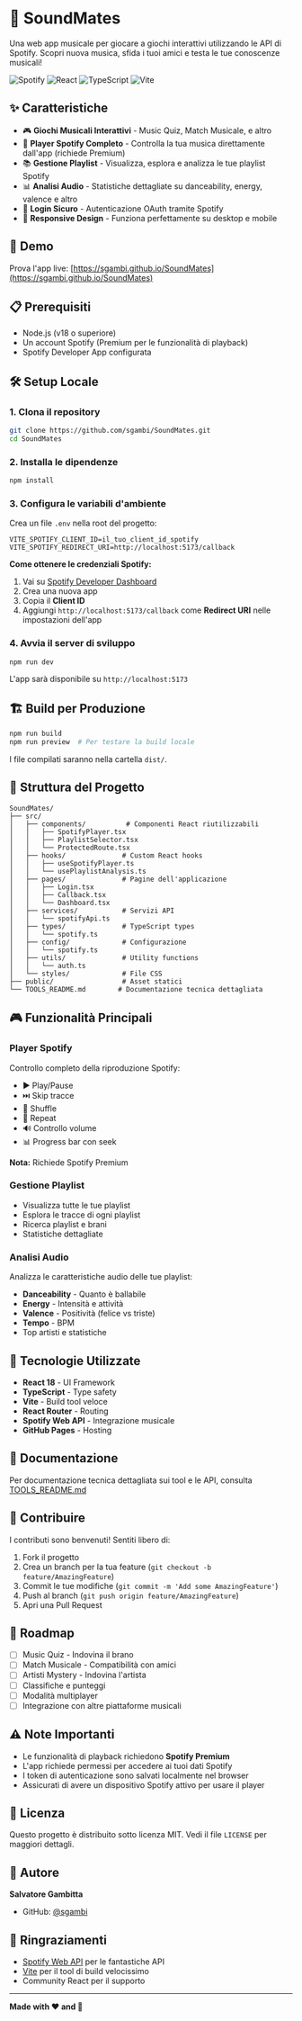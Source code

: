 # 🎵 SoundMates

Una web app musicale per giocare a giochi interattivi utilizzando le API di Spotify. Scopri nuova musica, sfida i tuoi amici e testa le tue conoscenze musicali!

![Spotify](https://img.shields.io/badge/Spotify-1DB954?style=for-the-badge&logo=spotify&logoColor=white)
![React](https://img.shields.io/badge/React-20232A?style=for-the-badge&logo=react&logoColor=61DAFB)
![TypeScript](https://img.shields.io/badge/TypeScript-007ACC?style=for-the-badge&logo=typescript&logoColor=white)
![Vite](https://img.shields.io/badge/Vite-646CFF?style=for-the-badge&logo=vite&logoColor=white)

## ✨ Caratteristiche

- 🎮 **Giochi Musicali Interattivi** - Music Quiz, Match Musicale, e altro
- 🎵 **Player Spotify Completo** - Controlla la tua musica direttamente dall'app (richiede Premium)
- 📚 **Gestione Playlist** - Visualizza, esplora e analizza le tue playlist Spotify
- 📊 **Analisi Audio** - Statistiche dettagliate su danceability, energy, valence e altro
- 🔐 **Login Sicuro** - Autenticazione OAuth tramite Spotify
- 📱 **Responsive Design** - Funziona perfettamente su desktop e mobile

## 🚀 Demo

Prova l'app live: [https://sgambi.github.io/SoundMates](https://sgambi.github.io/SoundMates)

## 📋 Prerequisiti

- Node.js (v18 o superiore)
- Un account Spotify (Premium per le funzionalità di playback)
- Spotify Developer App configurata

## 🛠️ Setup Locale

### 1. Clona il repository

```bash
git clone https://github.com/sgambi/SoundMates.git
cd SoundMates
```

### 2. Installa le dipendenze

```bash
npm install
```

### 3. Configura le variabili d'ambiente

Crea un file `.env` nella root del progetto:

```env
VITE_SPOTIFY_CLIENT_ID=il_tuo_client_id_spotify
VITE_SPOTIFY_REDIRECT_URI=http://localhost:5173/callback
```

**Come ottenere le credenziali Spotify:**

1. Vai su [Spotify Developer Dashboard](https://developer.spotify.com/dashboard)
2. Crea una nuova app
3. Copia il **Client ID**
4. Aggiungi `http://localhost:5173/callback` come **Redirect URI** nelle impostazioni dell'app

### 4. Avvia il server di sviluppo

```bash
npm run dev
```

L'app sarà disponibile su `http://localhost:5173`

## 🏗️ Build per Produzione

```bash
npm run build
npm run preview  # Per testare la build locale
```

I file compilati saranno nella cartella `dist/`.

## 📁 Struttura del Progetto

```
SoundMates/
├── src/
│   ├── components/          # Componenti React riutilizzabili
│   │   ├── SpotifyPlayer.tsx
│   │   ├── PlaylistSelector.tsx
│   │   └── ProtectedRoute.tsx
│   ├── hooks/              # Custom React hooks
│   │   ├── useSpotifyPlayer.ts
│   │   └── usePlaylistAnalysis.ts
│   ├── pages/              # Pagine dell'applicazione
│   │   ├── Login.tsx
│   │   ├── Callback.tsx
│   │   └── Dashboard.tsx
│   ├── services/           # Servizi API
│   │   └── spotifyApi.ts
│   ├── types/              # TypeScript types
│   │   └── spotify.ts
│   ├── config/             # Configurazione
│   │   └── spotify.ts
│   ├── utils/              # Utility functions
│   │   └── auth.ts
│   └── styles/             # File CSS
├── public/                 # Asset statici
└── TOOLS_README.md        # Documentazione tecnica dettagliata
```

## 🎮 Funzionalità Principali

### Player Spotify

Controllo completo della riproduzione Spotify:
- ▶️ Play/Pause
- ⏭️ Skip tracce
- 🔀 Shuffle
- 🔁 Repeat
- 🔊 Controllo volume
- 📊 Progress bar con seek

**Nota:** Richiede Spotify Premium

### Gestione Playlist

- Visualizza tutte le tue playlist
- Esplora le tracce di ogni playlist
- Ricerca playlist e brani
- Statistiche dettagliate

### Analisi Audio

Analizza le caratteristiche audio delle tue playlist:
- **Danceability** - Quanto è ballabile
- **Energy** - Intensità e attività
- **Valence** - Positività (felice vs triste)
- **Tempo** - BPM
- Top artisti e statistiche

## 🔧 Tecnologie Utilizzate

- **React 18** - UI Framework
- **TypeScript** - Type safety
- **Vite** - Build tool veloce
- **React Router** - Routing
- **Spotify Web API** - Integrazione musicale
- **GitHub Pages** - Hosting

## 📖 Documentazione

Per documentazione tecnica dettagliata sui tool e le API, consulta [TOOLS_README.md](TOOLS_README.md)

## 🤝 Contribuire

I contributi sono benvenuti! Sentiti libero di:

1. Fork il progetto
2. Crea un branch per la tua feature (`git checkout -b feature/AmazingFeature`)
3. Commit le tue modifiche (`git commit -m 'Add some AmazingFeature'`)
4. Push al branch (`git push origin feature/AmazingFeature`)
5. Apri una Pull Request

## 📝 Roadmap

- [ ] Music Quiz - Indovina il brano
- [ ] Match Musicale - Compatibilità con amici
- [ ] Artisti Mystery - Indovina l'artista
- [ ] Classifiche e punteggi
- [ ] Modalità multiplayer
- [ ] Integrazione con altre piattaforme musicali

## ⚠️ Note Importanti

- Le funzionalità di playback richiedono **Spotify Premium**
- L'app richiede permessi per accedere ai tuoi dati Spotify
- I token di autenticazione sono salvati localmente nel browser
- Assicurati di avere un dispositivo Spotify attivo per usare il player

## 📄 Licenza

Questo progetto è distribuito sotto licenza MIT. Vedi il file `LICENSE` per maggiori dettagli.

## 👤 Autore

**Salvatore Gambitta**

- GitHub: [@sgambi](https://github.com/sgambi)

## 🙏 Ringraziamenti

- [Spotify Web API](https://developer.spotify.com/documentation/web-api) per le fantastiche API
- [Vite](https://vitejs.dev/) per il tool di build velocissimo
- Community React per il supporto

---

**Made with ❤️ and 🎵**
